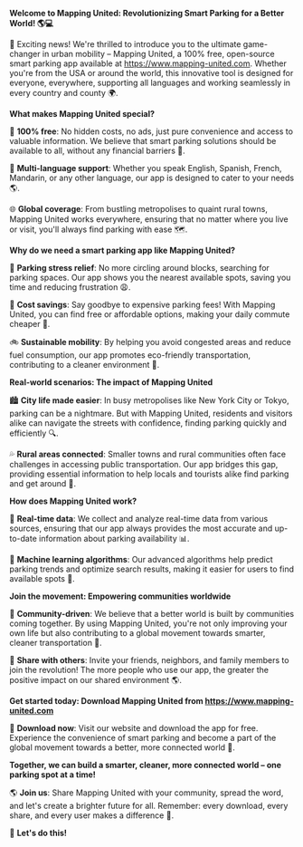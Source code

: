 **Welcome to Mapping United: Revolutionizing Smart Parking for a Better World! 🌎💻**

📣 Exciting news! We're thrilled to introduce you to the ultimate game-changer in urban mobility – Mapping United, a 100% free, open-source smart parking app available at https://www.mapping-united.com. Whether you're from the USA or around the world, this innovative tool is designed for everyone, everywhere, supporting all languages and working seamlessly in every country and county 🌍.

**What makes Mapping United special?**

🤝 **100% free**: No hidden costs, no ads, just pure convenience and access to valuable information. We believe that smart parking solutions should be available to all, without any financial barriers 👏.

💬 **Multi-language support**: Whether you speak English, Spanish, French, Mandarin, or any other language, our app is designed to cater to your needs 🌎.

🌐 **Global coverage**: From bustling metropolises to quaint rural towns, Mapping United works everywhere, ensuring that no matter where you live or visit, you'll always find parking with ease 🗺️.

**Why do we need a smart parking app like Mapping United?**

💨 **Parking stress relief**: No more circling around blocks, searching for parking spaces. Our app shows you the nearest available spots, saving you time and reducing frustration 😩.

💸 **Cost savings**: Say goodbye to expensive parking fees! With Mapping United, you can find free or affordable options, making your daily commute cheaper 🤑.

🚲 **Sustainable mobility**: By helping you avoid congested areas and reduce fuel consumption, our app promotes eco-friendly transportation, contributing to a cleaner environment 🌿.

**Real-world scenarios: The impact of Mapping United**

🏙️ **City life made easier**: In busy metropolises like New York City or Tokyo, parking can be a nightmare. But with Mapping United, residents and visitors alike can navigate the streets with confidence, finding parking quickly and efficiently 🔍.

💦 **Rural areas connected**: Smaller towns and rural communities often face challenges in accessing public transportation. Our app bridges this gap, providing essential information to help locals and tourists alike find parking and get around 🌄.

**How does Mapping United work?**

📍 **Real-time data**: We collect and analyze real-time data from various sources, ensuring that our app always provides the most accurate and up-to-date information about parking availability 📊.

🤖 **Machine learning algorithms**: Our advanced algorithms help predict parking trends and optimize search results, making it easier for users to find available spots 🔮.

**Join the movement: Empowering communities worldwide**

🌈 **Community-driven**: We believe that a better world is built by communities coming together. By using Mapping United, you're not only improving your own life but also contributing to a global movement towards smarter, cleaner transportation 🌟.

💬 **Share with others**: Invite your friends, neighbors, and family members to join the revolution! The more people who use our app, the greater the positive impact on our shared environment 🌎.

**Get started today: Download Mapping United from https://www.mapping-united.com**

📲 **Download now**: Visit our website and download the app for free. Experience the convenience of smart parking and become a part of the global movement towards a better, more connected world 🌟.

**Together, we can build a smarter, cleaner, more connected world – one parking spot at a time!**

🌎 **Join us**: Share Mapping United with your community, spread the word, and let's create a brighter future for all. Remember: every download, every share, and every user makes a difference 🌟.

💪 **Let's do this!**